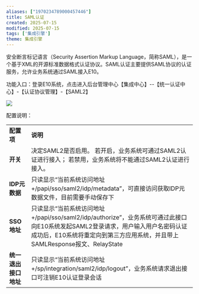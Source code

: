 ```yaml
---
aliases: ["1970234789000457446"]
title: SAML认证
created: 2025-07-15
modified: 2025-07-15
tags: ['集成引擎']
theme: 集成引擎
---
```


安全断言标记语言（Security Assertion Markup Language，简称SAML），是一个基于XML的开源标准数据格式认证协议。SAML认证主要提供SAML协议的认证服务，允许业务系统通过SAML接入E10。

功能入口：登录E10系统，点击进入后台管理中心【集成中心】--【统一认证中心】-【认证协议管理】-【SAML2】

![](68219745172c4f002c0e1a2e311f040c.jpg)

配置说明：

|  |  |
| --- | --- |
| **配置项** | **说明** |
| **开关** | 决定SAML2是否启用。  若开启，业务系统可通过SAML2认证进行接入；  若禁用，业务系统将不能通过SAML2认证进行接入。 |
| **IDP元数据** | 只读显示“当前系统访问地址+/papi/sso/saml2/idp/metadata”，可直接访问获取IDP元数据文件，目前需要手动保存下 |
| **SSO地址** | 只读显示“当前系统访问地址+/papi/sso/saml2/idp/authorize”，业务系统可通过此接口向E10系统发起SAML2登录请求，用户输入用户名密码认证成功后，E10系统将重定向到第三方应用系统，并且带上SAMLResponse报文、RelayState |
| **统一退出接口地址** | 只读显示“当前系统访问地址+/sp/integration/saml2/idp/logout”，业务系统请求退出接口可注销E10认证登录会话 |